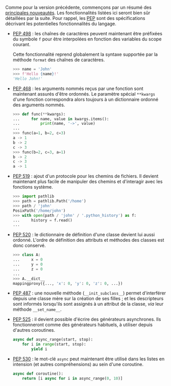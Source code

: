 Comme pour la version précédente, commençons par un résumé des [principales nouveautés](https://docs.python.org/3.6/whatsnew/3.6.html).
Les fonctionnalités listées ici seront bien sûr détaillées par la suite. Pour rappel, les [PEP](https://www.python.org/dev/peps/) sont des spécifications décrivant les potentielles fonctionnalités du langage.

 -  [PEP 498](https://www.python.org/dev/peps/pep-0498/) : les chaînes de caractères peuvent maintenant être préfixées du symbole `f` pour être interpolées en fonction des variables du scope courant.

    Cette fonctionnalité reprend globalement la syntaxe supportée par la méthode `format` des chaînes de caractères.

    ```python
    >>> name = 'John'
    >>> f'Hello {name}!'
    'Hello John!'
    ```

 -  [PEP 468](https://www.python.org/dev/peps/pep-0468/) : les arguments nommés reçus par une fonction sont maintenant assurés d'être ordonnés.
    Le paramètre spécial `**kwargs` d'une fonction correspondra alors toujours à un dictionnaire ordonné des arguments nommés.

    ```python
    >>> def func(**kwargs):
    ...     for name, value in kwargs.items():
    ...         print(name, '->', value)
    ...
    >>> func(a=1, b=2, c=3)
    a -> 1
    b -> 2
    c -> 3
    >>> func(b=2, c=3, a=1)
    b -> 2
    c -> 3
    a -> 1
    ```

 -  [PEP 519](https://www.python.org/dev/peps/pep-0519/) : ajout d'un protocole pour les chemins de fichiers.
    Il devient maintenant plus facile de manipuler des chemins et d'interagir avec les fonctions système.

    ```python
    >>> import pathlib
    >>> path = pathlib.Path('/home')
    >>> path / 'john'
    PosixPath('/home/john')
    >>> with open(path / 'john' / '.python_history') as f:
    ...     history = f.read()
    ...
    ```

 -  [PEP 520](https://www.python.org/dev/peps/pep-0520/) : le dictionnaire de définition d'une classe devient lui aussi ordonné.
    L'ordre de définition des attributs et méthodes des classes est donc conservé.

    ```python
    >>> class A:
    ...     x = 0
    ...     y = 0
    ...     z = 0
    ...
    >>> A.__dict__
    mappingproxy({..., 'x': 0, 'y': 0, 'z': 0, ...})
    ```

 -  [PEP 487](https://www.python.org/dev/peps/pep-0487/) : une nouvelle méthode (`__init_subclass__`) permet d'interférer depuis une classe mère sur la création de ses filles ; et les descripteurs sont informés lorsqu'ils sont assignés à un attribut de la classe, *via* leur méthode `__set_name__`.

 -  [PEP 525](https://www.python.org/dev/peps/pep-0525/) : il devient possible d'écrire des générateurs asynchrones.
    Ils fonctionneront comme des générateurs habituels, à utiliser depuis d'autres coroutines.

    ```python
    async def async_range(start, stop):
        for i in range(start, stop):
            yield i
    ```

- [PEP 530](https://www.python.org/dev/peps/pep-0530/) : le mot-clé `async` peut maintenant être utilisé dans les listes en intension (et autres compréhensions) au sein d'une coroutine.

    ```python
    async def coroutine():
        return [i async for i in async_range(0, 10)]
    ```

